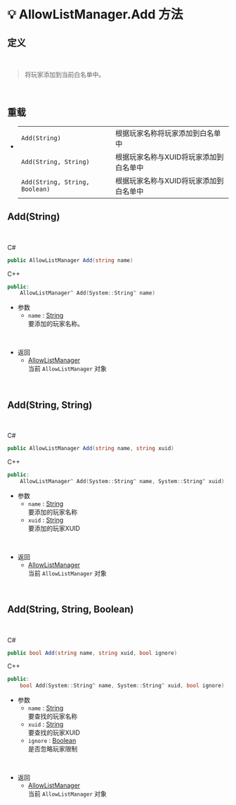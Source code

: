 # 💡 AllowListManager.Add 方法

## 定义

<br>

> 将玩家添加到当前白名单中。

<br>

## 重载
- 
    |||
    |-|-|
    |`Add(String)`|根据玩家名称将玩家添加到白名单中|
    |`Add(String, String)`|根据玩家名称与XUID将玩家添加到白名单中|
    |`Add(String, String, Boolean)`|根据玩家名称与XUID将玩家添加到白名单中|

## Add(String)

<br>

C#
```cs
public AllowListManager Add(string name)
```
C++
```cpp
public:
    AllowListManager^ Add(System::String^ name)
```

- 参数
  - `name` : [String](https://docs.microsoft.com/zh-cn/DotNET/api/system.string)  
    要添加的玩家名称。

<br>

- 返回
  - [AllowListManager](../AllowListManager)  
    当前 `AllowListManager` 对象
  
<br>

## Add(String, String)

<br>

C#
```cs
public AllowListManager Add(string name, string xuid)
```
C++
```cpp
public:
    AllowListManager^ Add(System::String^ name, System::String^ xuid)
```

- 参数
  - `name` : [String](https://docs.microsoft.com/zh-cn/DotNET/api/system.string)  
    要添加的玩家名称
  - `xuid` : [String](https://docs.microsoft.com/zh-cn/DotNET/api/system.string)  
    要添加的玩家XUID

<br>

- 返回
  - [AllowListManager](../AllowListManager)  
    当前 `AllowListManager` 对象
  
<br>

## Add(String, String, Boolean)

<br>

C#
```cs
public bool Add(string name, string xuid, bool ignore)
```
C++
```cpp
public:
    bool Add(System::String^ name, System::String^ xuid, bool ignore)
```

- 参数
  - `name` : [String](https://docs.microsoft.com/zh-cn/DotNET/api/system.string)  
    要查找的玩家名称
  - `xuid` : [String](https://docs.microsoft.com/zh-cn/DotNET/api/system.string)  
    要查找的玩家XUID
  - `ignore` : [Boolean](https://docs.microsoft.com/zh-cn/DotNET/api/system.boolean)  
    是否忽略玩家限制

<br>

- 返回
  - [AllowListManager](../AllowListManager)  
    当前 `AllowListManager` 对象
  
<br>